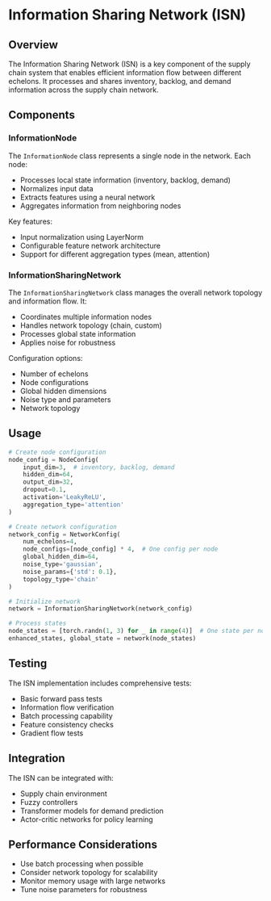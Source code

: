 # Information Sharing Network (ISN)

## Overview
The Information Sharing Network (ISN) is a key component of the supply chain system that enables efficient information flow between different echelons. It processes and shares inventory, backlog, and demand information across the supply chain network.

## Components

### InformationNode
The `InformationNode` class represents a single node in the network. Each node:
- Processes local state information (inventory, backlog, demand)
- Normalizes input data
- Extracts features using a neural network
- Aggregates information from neighboring nodes

Key features:
- Input normalization using LayerNorm
- Configurable feature network architecture
- Support for different aggregation types (mean, attention)

### InformationSharingNetwork
The `InformationSharingNetwork` class manages the overall network topology and information flow. It:
- Coordinates multiple information nodes
- Handles network topology (chain, custom)
- Processes global state information
- Applies noise for robustness

Configuration options:
- Number of echelons
- Node configurations
- Global hidden dimensions
- Noise type and parameters
- Network topology

## Usage

```python
# Create node configuration
node_config = NodeConfig(
    input_dim=3,  # inventory, backlog, demand
    hidden_dim=64,
    output_dim=32,
    dropout=0.1,
    activation='LeakyReLU',
    aggregation_type='attention'
)

# Create network configuration
network_config = NetworkConfig(
    num_echelons=4,
    node_configs=[node_config] * 4,  # One config per node
    global_hidden_dim=64,
    noise_type='gaussian',
    noise_params={'std': 0.1},
    topology_type='chain'
)

# Initialize network
network = InformationSharingNetwork(network_config)

# Process states
node_states = [torch.randn(1, 3) for _ in range(4)]  # One state per node
enhanced_states, global_state = network(node_states)
```

## Testing
The ISN implementation includes comprehensive tests:
- Basic forward pass tests
- Information flow verification
- Batch processing capability
- Feature consistency checks
- Gradient flow tests

## Integration
The ISN can be integrated with:
- Supply chain environment
- Fuzzy controllers
- Transformer models for demand prediction
- Actor-critic networks for policy learning

## Performance Considerations
- Use batch processing when possible
- Consider network topology for scalability
- Monitor memory usage with large networks
- Tune noise parameters for robustness
